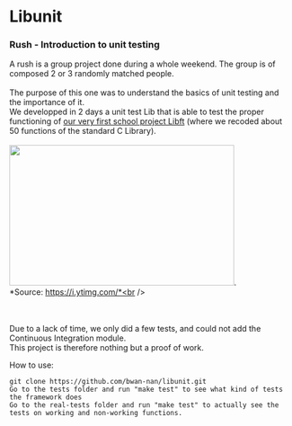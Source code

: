 Libunit
========
### Rush - Introduction to unit testing

A rush is a group project done during a whole weekend. The group is of composed 2 or 3 randomly matched people.
<br /><br />
The purpose of this one was to understand the basics of unit testing and the importance of it.<br />
We developped in 2 days a unit test Lib that is able to test the proper functioning of [our very first school project Libft](https://github.com/bwan-nan/libft.git) (where we recoded about 50 functions of the standard C Library).
<br /><br />
<img src ="https://i.ytimg.com/vi/8YFZBNFm0OM/maxresdefault.jpg" height="250" width="400">.<br />
*Source: https://i.ytimg.com/*<br />

<br /><br />
Due to a lack of time, we only did a few tests, and could not add the Continuous Integration module.<br />
This project is therefore nothing but a proof of work.<br /> 

How to use:

    git clone https://github.com/bwan-nan/libunit.git
    Go to the tests folder and run "make test" to see what kind of tests the framework does
    Go to the real-tests folder and run "make test" to actually see the tests on working and non-working functions.
